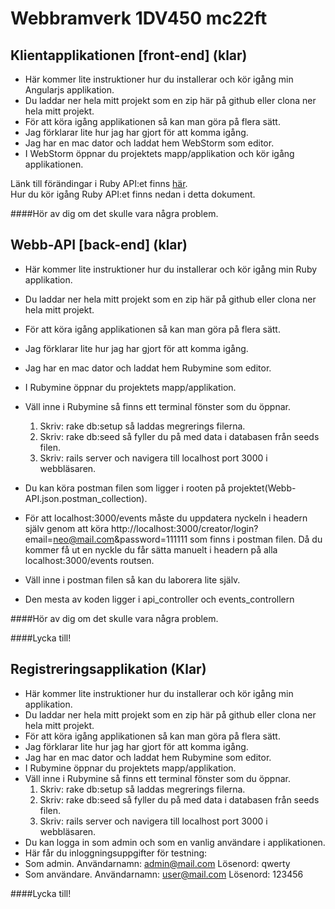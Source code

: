
# Webbramverk 1DV450 mc22ft

## Klientapplikationen [front-end] (klar)

* Här kommer lite instruktioner hur du installerar och kör igång min Angularjs applikation.
* Du laddar ner hela mitt projekt som en zip här på github eller clona ner hela mitt projekt.
* För att köra igång applikationen så kan man göra på flera sätt.
* Jag förklarar lite hur jag har gjort för att komma igång. 
* Jag har en mac dator och laddat hem WebStorm som editor.
* I WebStorm öppnar du projektets mapp/applikation och kör igång applikationen.


Länk till förändingar i Ruby API:et finns [här](https://github.com/mc22ft/Webbramverk/blob/master/AngularJSProjects/Client/ChangeOnAPI.md).  
Hur du kör igång Ruby API:et finns nedan i detta dokument.


####Hör av dig om det skulle vara några problem.


## Webb-API [back-end] (klar)


* Här kommer lite instruktioner hur du installerar och kör igång min Ruby applikation.
* Du laddar ner hela mitt projekt som en zip här på github eller clona ner hela mitt projekt.
* För att köra igång applikationen så kan man göra på flera sätt.
* Jag förklarar lite hur jag har gjort för att komma igång. 
* Jag har en mac dator och laddat hem Rubymine som editor.
* I Rubymine öppnar du projektets mapp/applikation.
* Väll inne i Rubymine så finns ett terminal fönster som du öppnar. 
  1. Skriv: rake db:setup så laddas megrerings filerna.
  2. Skriv: rake db:seed så fyller du på med data i databasen från seeds filen.
  3. Skriv: rails server och navigera till localhost port 3000 i webbläsaren.

* Du kan köra postman filen som ligger i rooten på projektet(Webb-API.json.postman_collection).
* För att localhost:3000/events måste du uppdatera nyckeln i headern själv genom att köra
  http://localhost:3000/creator/login?email=neo@mail.com&password=111111 som finns i postman filen. 
  Då du kommer få ut en nyckle du får sätta manuelt i headern på alla localhost:3000/events routsen.
* Väll inne i postman filen så kan du laborera lite själv. 
* Den mesta av koden ligger i api_controller och events_controllern
 
####Hör av dig om det skulle vara några problem.

####Lycka till!


## Registreringsapplikation (Klar)


* Här kommer lite instruktioner hur du installerar och kör igång min applikation.
* Du laddar ner hela mitt projekt som en zip här på github eller clona ner hela mitt projekt.
* För att köra igång applikationen så kan man göra på flera sätt.
* Jag förklarar lite hur jag har gjort för att komma igång. 
* Jag har en mac dator och laddat hem Rubymine som editor.
* I Rubymine öppnar du projektets mapp/applikation.
* Väll inne i Rubymine så finns ett terminal fönster som du öppnar. 
  1. Skriv: rake db:setup så laddas megrerings filerna.
  2. Skriv: rake db:seed så fyller du på med data i databasen från seeds filen.
  3. Skriv: rails server och navigera till localhost port 3000 i webbläsaren.
* Du kan logga in som admin och som en vanlig användare i applikationen. 
* Här får du inloggningsuppgifter för testning:
 * Som admin. Användarnamn: admin@mail.com Lösenord: qwerty
 * Som användare. Användarnamn: user@mail.com Lösenord: 123456
 
####Lycka till!
